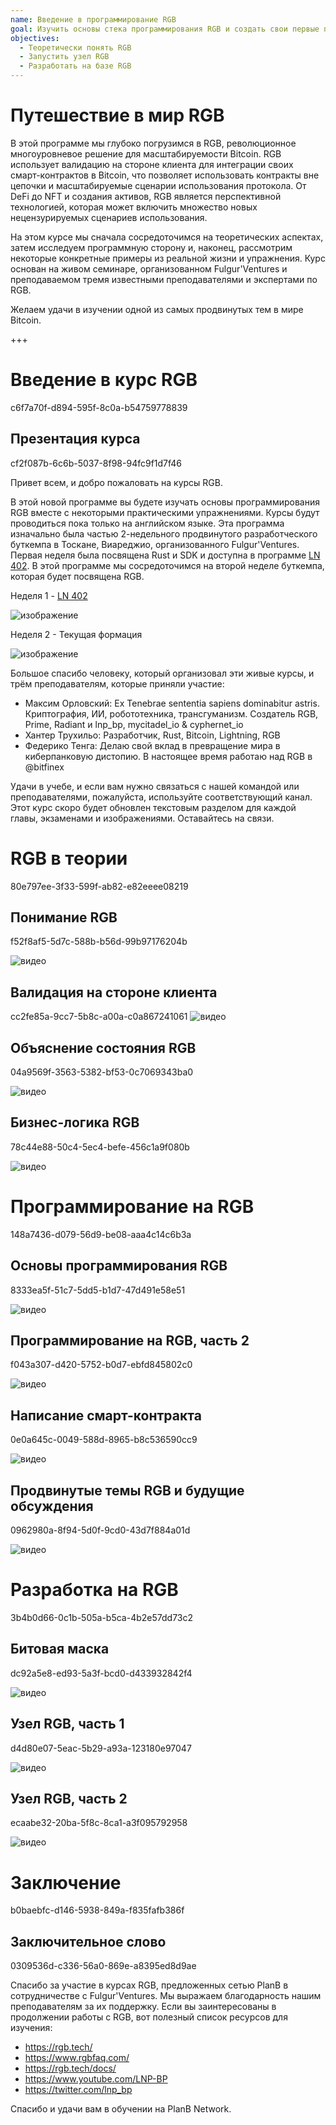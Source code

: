 ```yaml
---
name: Введение в программирование RGB
goal: Изучить основы стека программирования RGB и создать свои первые приложения RGB
objectives:
  - Теоретически понять RGB
  - Запустить узел RGB
  - Разработать на базе RGB
---
```


# Путешествие в мир RGB

В этой программе мы глубоко погрузимся в RGB, революционное многоуровневое решение для масштабируемости Bitcoin. RGB использует валидацию на стороне клиента для интеграции своих смарт-контрактов в Bitcoin, что позволяет использовать контракты вне цепочки и масштабируемые сценарии использования протокола. От DeFi до NFT и создания активов, RGB является перспективной технологией, которая может включить множество новых нецензурируемых сценариев использования.

На этом курсе мы сначала сосредоточимся на теоретических аспектах, затем исследуем программную сторону и, наконец, рассмотрим некоторые конкретные примеры из реальной жизни и упражнения. Курс основан на живом семинаре, организованном Fulgur'Ventures и преподаваемом тремя известными преподавателями и экспертами по RGB.

Желаем удачи в изучении одной из самых продвинутых тем в мире Bitcoin.

+++

# Введение в курс RGB
<partId>c6f7a70f-d894-595f-8c0a-b54759778839</partId>

## Презентация курса
<chapterId>cf2f087b-6c6b-5037-8f98-94fc9f1d7f46</chapterId>

Привет всем, и добро пожаловать на курсы RGB.

В этой новой программе вы будете изучать основы программирования RGB вместе с некоторыми практическими упражнениями. Курсы будут проводиться пока только на английском языке. Эта программа изначально была частью 2-недельного продвинутого разработческого буткемпа в Тоскане, Виареджио, организованного Fulgur'Ventures. Первая неделя была посвящена Rust и SDK и доступна в программе [LN 402](https://planb.network/courses/ln402). В этой программе мы сосредоточимся на второй неделе буткемпа, которая будет посвящена RGB.

Неделя 1 - [LN 402](https://planb.network/courses/ln402)

![изображение](assets/image/1.webp)

Неделя 2 - Текущая формация

![изображение](assets/image/2.webp)

Большое спасибо человеку, который организовал эти живые курсы, и трём преподавателям, которые приняли участие:

- Максим Орловский: Ex Tenebrae sententia sapiens dominabitur astris. Криптография, ИИ, робототехника, трансгуманизм. Создатель RGB, Prime, Radiant и lnp_bp, mycitadel_io & cyphernet_io
- Хантер Трухильо: Разработчик, Rust, Bitcoin, Lightning, RGB
- Федерико Тенга: Делаю свой вклад в превращение мира в киберпанковую дистопию. В настоящее время работаю над RGB в @bitfinex

Удачи в учебе, и если вам нужно связаться с нашей командой или преподавателями, пожалуйста, используйте соответствующий канал. Этот курс скоро будет обновлен текстовым разделом для каждой главы, экзаменами и изображениями. Оставайтесь на связи.

# RGB в теории
<partId>80e797ee-3f33-599f-ab82-e82eeee08219</partId>

## Понимание RGB
<chapterId>f52f8af5-5d7c-588b-b56d-99b97176204b</chapterId>

![видео](https://youtu.be/AF2XbifPGXM)

## Валидация на стороне клиента
<chapterId>cc2fe85a-9cc7-5b8c-a00a-c0a867241061</chapterId>
![видео](https://youtu.be/FS6PDprWl5Q)

## Объяснение состояния RGB
<chapterId>04a9569f-3563-5382-bf53-0c7069343ba0</chapterId>

![видео](https://youtu.be/tmAVdyXGmj4)

## Бизнес-логика RGB
<chapterId>78c44e88-50c4-5ec4-befe-456c1a9f080b</chapterId>

![видео](https://youtu.be/lUTjeuM0oTA)

# Программирование на RGB
<partId>148a7436-d079-56d9-be08-aaa4c14c6b3a</partId>

## Основы программирования RGB
<chapterId>8333ea5f-51c7-5dd5-b1d7-47d491e58e51</chapterId>

![видео](https://youtu.be/Uo1UoxiImsI)

## Программирование на RGB, часть 2
<chapterId>f043a307-d420-5752-b0d7-ebfd845802c0</chapterId>

![видео](https://youtu.be/sVoKIi-1XbY)

## Написание смарт-контракта
<chapterId>0e0a645c-0049-588d-8965-b8c536590cc9</chapterId>

![видео](https://youtu.be/GRwS-NvWF3I)

## Продвинутые темы RGB и будущие обсуждения
<chapterId>0962980a-8f94-5d0f-9cd0-43d7f884a01d</chapterId>

![видео](https://youtu.be/mqCupTlDbA0)

# Разработка на RGB
<partId>3b4b0d66-0c1b-505a-b5ca-4b2e57dd73c2</partId>

## Битовая маска
<chapterId>dc92a5e8-ed93-5a3f-bcd0-d433932842f4</chapterId>

![видео](https://youtu.be/nbUtV8GOR_U)

## Узел RGB, часть 1
<chapterId>d4d80e07-5eac-5b29-a93a-123180e97047</chapterId>

![видео](https://youtu.be/5iAhsgCSL3U)

## Узел RGB, часть 2
<chapterId>ecaabe32-20ba-5f8c-8ca1-a3f095792958</chapterId>

![видео](https://youtu.be/piQQH4Q2nr0)

# Заключение
<partId>b0baebfc-d146-5938-849a-f835fafb386f</partId>

## Заключительное слово
<chapterId>0309536d-c336-56a0-869e-a8395ed8d9ae</chapterId>

Спасибо за участие в курсах RGB, предложенных сетью PlanB в сотрудничестве с Fulgur'Ventures. Мы выражаем благодарность нашим преподавателям за их поддержку. Если вы заинтересованы в продолжении работы с RGB, вот полезный список ресурсов для изучения:

- https://rgb.tech/
- https://www.rgbfaq.com/
- https://rgb.tech/docs/
- https://www.youtube.com/LNP-BP
- https://twitter.com/lnp_bp

Спасибо и удачи вам в обучении на PlanB Network.